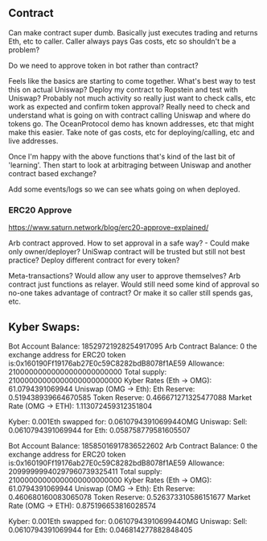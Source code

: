 ## Contract

Can make contract super dumb. Basically just executes trading and returns Eth, etc to caller. Caller always pays Gas costs, etc so shouldn't be a problem?

Do we need to approve token in bot rather than contract?

Feels like the basics are starting to come together.
What's best way to test this on actual Uniswap?
Deploy my contract to Ropstein and test with Uniswap?
  Probably not much activity so really just want to check calls, etc work as expected and confirm token approval?
  Really need to check and understand what is going on with contract calling Uniswap and where do tokens go.
  The OceanProtocol demo has known addresses, etc that might make this easier.
  Take note of gas costs, etc for deploying/calling, etc and live addresses.

Once I'm happy with the above functions that's kind of the last bit of 'learning'. Then start to look at arbitraging between Uniswap and another contract based exchange?

Add some events/logs so we can see whats going on when deployed.

### ERC20 Approve
https://www.saturn.network/blog/erc20-approve-explained/

Arb contract approved.
  How to set approval in a safe way? - Could make only owner/deployer?
  UniSwap contract will be trusted but still not best practice?
  Deploy different contract for every token?

Meta-transactions?
  Would allow any user to approve themselves?
  Arb contract just functions as relayer.
  Would still need some kind of approval so no-one takes advantage of contract? Or make it so caller still spends gas, etc.

## Kyber Swaps:

Bot Account Balance: 18529721928254917095
Arb Contract Balance: 0
the exchange address for ERC20 token is:0x160190Ff19176ab27E0c59C8282bdB8078f1AE59
Allowance: 21000000000000000000000000
Total supply: 21000000000000000000000000
Kyber Rates (Eth -> OMG):
61.0794391069944
Uniswap (OMG -> Eth):
Eth Reserve: 0.519438939664670585
Token Reserve: 0.466671271325477088
Market Rate (OMG -> ETH): 1.113072459312351804

Kyber: 0.001Eth swapped for: 0.0610794391069944OMG
Uniswap: Sell: 0.0610794391069944 for Eth: 0.058758779581605507

Bot Account Balance: 18585016917836522602
Arb Contract Balance: 0
the exchange address for ERC20 token is:0x160190Ff19176ab27E0c59C8282bdB8078f1AE59
Allowance: 20999999940297960739325411
Total supply: 21000000000000000000000000
Kyber Rates (Eth -> OMG):
61.0794391069944
Uniswap (OMG -> Eth):
Eth Reserve: 0.460680160083065078
Token Reserve: 0.526373310586151677
Market Rate (OMG -> ETH): 0.875196653816028574

Kyber: 0.001Eth swapped for: 0.0610794391069944OMG
Uniswap: Sell: 0.0610794391069944 for Eth: 0.046814277882848405
